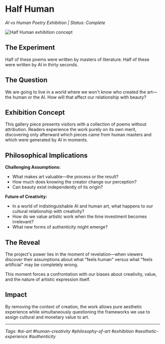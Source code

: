 # Half Human

*AI vs Human Poetry Exhibition | Status: Complete*

![Half Human exhibition concept](assets/half-human.png)

## The Experiment

Half of these poems were written by masters of literature.
Half of these were written by AI in thirty seconds.

## The Question

We are going to live in a world where we won't know who created the art—the human or the AI. How will that affect our relationship with beauty?

## Exhibition Concept

This gallery piece presents visitors with a collection of poems without attribution. Readers experience the work purely on its own merit, discovering only afterward which pieces came from human masters and which were generated by AI in moments.

## Philosophical Implications

**Challenging Assumptions:**
- What makes art valuable—the process or the result?
- How much does knowing the creator change our perception?
- Can beauty exist independently of its origin?

**Future of Creativity:**
- In a world of indistinguishable AI and human art, what happens to our cultural relationship with creativity?
- How do we value artistic work when the time investment becomes irrelevant?
- What new forms of authenticity might emerge?

## The Reveal

The project's power lies in the moment of revelation—when viewers discover their assumptions about what "feels human" versus what "feels artificial" may be completely wrong.

This moment forces a confrontation with our biases about creativity, value, and the nature of artistic expression itself.

## Impact

By removing the context of creation, the work allows pure aesthetic experience while simultaneously questioning the frameworks we use to assign cultural and monetary value to art.

---

*Tags: #ai-art #human-creativity #philosophy-of-art #exhibition #aesthetic-experience #authenticity*